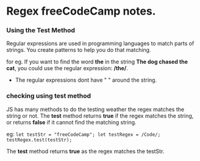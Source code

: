 # Regex freeCodeCamp notes.

### Using the Test Method
Regular expressions are used in programming languages to match parts of strings. You create patterns to help you do that matching.

for eg. If you want to find the word **the** in the string **The dog chased the cat**, you could use the regular expression: **/the/**. 
- The regular expressions dont have " " around the string.

### checking using **test** method
JS has many methods to do the testing weather the regex matches the string or not. The **test** method returns **true** if the regex matches the string, or returns **false** if it cannot find the matching string.

eg: ```let testStr = "freeCodeCamp";
        let testRegex = /Code/;
        testRegex.test(testStr);```

The **test** method returns **true** as the regex matches the testStr.